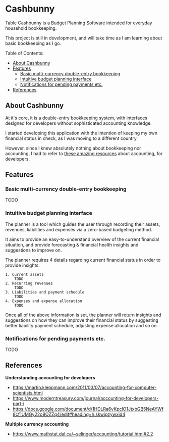 # Cashbunny

Table
Cashbunny is a Budget Planning Software intended for everyday household bookkeeping.

This project is still in development, and will take time as I am learning about basic bookkeeping as I go.

Table of Contents:

- [About Cashbunny](#about-cashbunny)
- [Features](#features)
  - [Basic multi-currency double-entry bookkeeping](#basic-multi-currency-double-entry-bookkeeping)
  - [Intuitive budget planning interface](#intuitive-budget-planning-interface)
  - [Notifications for pending payments etc.](#notifications-for-pending-payments-etc)
- [References](#references)

## About Cashbunny

At it's core, it is a double-entry bookkeeping system, with interfaces designed for developers without sophisticated accounting knowledge.

I started developing this application with the intention of keeping my own financial status in check, as I was moving to a different country.

However, since I knew absolutely nothing about bookkeeping nor accounting, I had to refer to [these amazing resources](#references) about accounting, for developers.

## Features

### Basic multi-currency double-entry bookkeeping

TODO

### Intuitive budget planning interface

The planner is a tool which guides the user through recording their assets, revenues, liabilities and expenses via a zero-based budgeting method.

It aims to provide an easy-to-understand overview of the current financial situation, and provide forecasting & financial health insights and suggestions to improve on.

The planner requires 4 details regarding current financial status in order to provide insights:

    1. Current assets
        TODO
    2. Recurring revenues
        TODO
    3. Liabilities and payment schedule
        TODO
    4. Expenses and expense allocation
        TODO

Once all of the above information is set, the planner will return insights and suggestions on how they can improve their financial status by suggesting better liability payment schedule, adjusting expense allocation and so on.

### Notifications for pending payments etc.

TODO

## References

**Understanding accounting for developers**

- https://martin.kleppmann.com/2011/03/07/accounting-for-computer-scientists.html
- https://www.moderntreasury.com/journal/accounting-for-developers-part-i
- https://docs.google.com/document/d/1HDLRa6vKpclO1JtxbGB5NeAYWf8cf1UMGy22o8OZZq4/edit#heading=h.skwipzywxid4

**Multiple currency accounting**

- https://www.mathstat.dal.ca/~selinger/accounting/tutorial.html#2.2
